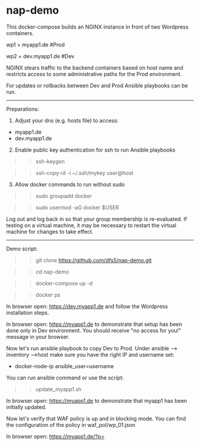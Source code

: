 # nap-demo

This docker-compose builds an NGINX instance in front of two Wordpress containers.

wp1 = myapp1.de       #Prod

wp2 = dev.myapp1.de   #Dev

NGINX stears traffic to the backend containers based on host name and restricts access to some administrative paths for the Prod environment.

For updates or rollbacks between Dev and Prod Ansible playbooks can be run.

------------------------------------

Preparations:

1. Adjust your dns (e.g. hosts file) to access:
- myapp1.de
- dev.myapp1.de

2. Enable public key authentication for ssh to run Ansible playbooks

>> ssh-keygen

>> ssh-copy-id -i ~/.ssh/mykey user@host

3. Allow docker commands to run without sudo

>> sudo groupadd docker

>> sudo usermod -aG docker $USER

Log out and log back in so that your group membership is re-evaluated. If testing on a virtual machine, it may be necessary to restart the virtual machine for changes to take effect.

------------------------------------

Demo script:

>> git clone https://github.com/dfs5/nap-demo.git

>> cd nap-demo

>> docker-compose up -d

>> docker ps

In browser open: https://dev.myapp1.de and follow the Wordpress installation steps.

In browser open: https://myapp1.de to demonstrate that setup has been done only in Dev environment. You should receive "no access for you!" message in your browser.

Now let's run ansible playbook to copy Dev to Prod.
Under ansible --> inventory -->host make sure you have the right IP and username set:
- docker-node-ip ansible_user=username 

You can run ansible command or use the script:

>> update_myapp1.sh

In browser open: https://myapp1.de to demonstrate that myapp1 has been initially updated.

Now let's verify that WAF policy is up and in blocking mode. You can find the configuration of the policy in waf_pol/wp_01.json

In browser open: https://myapp1.de/?p=<script>

You should see the ASM blocking page.

Finally we want add some visibility. For this we add Kibana dashboard based on this repo but updated to the last release:

https://github.com/MattDierick/f5-waf-elk-dashboards

>> cd f5-waf-elk-dashboards

>> nano logstash/conf.d/30-waf-logs-full-logstash.conf

   hosts => ['localhost:9200']
   
>> docker-compose up -d

It takes a while for ELK stack to get ready. You can verify the start process with:
>> docker logs f5-waf-elk-dashboards_elasticsearch_1

Also check for issues if something goes wrong. In my case I needed to adjust virtual memory and modify docker-compose (already done):
max virtual memory areas vm.max_map_count [65530] is too low, increase to at least [262144]
max file descriptors [4096] for elasticsearch process is too low, increase to at least [65535]
>> sudo nano /etc/sysctl.conf
   vm.max_map_count=262144
>> sudo sysctl -p
>> docker-compose down
>> docker-compose up -d

Adjust app_protect_security_log in nginx.conf to point to ELK stack
>> cd ..
>> nano nginx.conf 
   app_protect_security_log "/home/log_all.json" syslog:server=xx.xx.xx.xx:5144;  #where x = docker node's IP
>> docker-compose down
>> docker-compose up -d

In browser open: http://docker-node-ip:5601

Kibana GUI should load. Select Dashboards in Menue and import both *.ndjson files from Kibana folder
- false-positives-dashboards.ndjson
- overview-dashboard.ndjson

In browser open: https://myapp1.de and browse through the app to generate some traffic.
In browser open: https://myapp1.de/?p=<script> 
and refresh screen view times to generate some blocking events.
Switch bach to Kibana --> Overview --> Dashboards to see the events.

Congratulates!!! - You are done with the Demo

------------------------------------

Possible Issues:

Issue - Ansible playbooks don't run
"msg": "Unable to load docker-compose. Try `pip install docker-compose`.
https://nickjanetakis.com/blog/docker-tip-74-curl-vs-pip-for-installing-docker-compose
"If you use any of Ansible’s docker_* modules, they depend on having the docker and / or docker-compose PIP packages installed..."

>> apt-get install python-pip
>> pip install --upgrade pip
>> pip install docker-compose

------------

Issue - leverage user to sudo when running a playbook
"msg": "Destination nap-demo/nginx_wp/migrate/wp1 not writable"}
use switch -K to run ansible playbook as root

>> ansible-playbook playbooks/update-myapp1-homepage.yaml -i inventory/hosts --key-file /Users/foitzik-schermann/.ssh/id_rsa -K

in playbook add
become: yes

-------------

Issue - lack of permissions to connect docker volume
>> docker logs 5649315d3cb7
bash: /var/log/app_protect/bd-socket-plugin.log: Permission denied
nginx: [error] APP_PROTECT { "event": "configuration_error", "error_message": "failed to open /var/log/app_protect/security.log (Permission denied)", "line_number": 22}

I make it works creating ./logs/app_protect with 777 permission in advance.
sudo chmod -R 777 logs/app_protect/

-------------

Issue - elasticsearch
max file descriptors [4096] for elasticsearch process is too low, increase to at least [65535]
The following added to the docker-compose file:
    ulimits:
      nofile:
         soft: 65536
         hard: 65536
